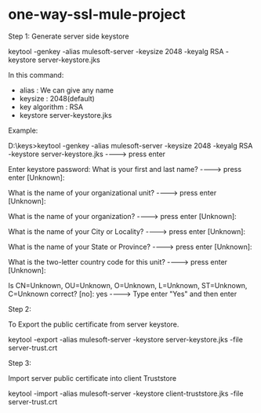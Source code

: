 # one-way-ssl-mule-project

Step 1: Generate server side keystore

keytool -genkey -alias mulesoft-server -keysize 2048 -keyalg RSA -keystore server-keystore.jks

In this command:
- alias : We can give any name
- keysize : 2048(default)
- key algorithm : RSA
- keystore server-keystore.jks

Example: 

D:\keys>keytool -genkey -alias mulesoft-server -keysize 2048 -keyalg RSA -keystore server-keystore.jks ----> press enter

Enter keystore password:
What is your first and last name? ----> press enter
  [Unknown]:
  
What is the name of your organizational unit? ----> press enter
  [Unknown]:
  
What is the name of your organization? ----> press enter
  [Unknown]:
  
What is the name of your City or Locality? ----> press enter
  [Unknown]:
  
What is the name of your State or Province? ----> press enter
  [Unknown]:
  
What is the two-letter country code for this unit? ----> press enter
  [Unknown]:
  
Is CN=Unknown, OU=Unknown, O=Unknown, L=Unknown, ST=Unknown, C=Unknown correct?
  [no]:  yes ----> Type enter "Yes" and then enter

Step 2:

To Export the public certificate from server keystore.

keytool -export -alias mulesoft-server -keystore server-keystore.jks -file server-trust.crt

Step 3: 

Import server public certificate into client Truststore

keytool -import -alias mulesoft-server -keystore client-truststore.jks -file server-trust.crt

  
